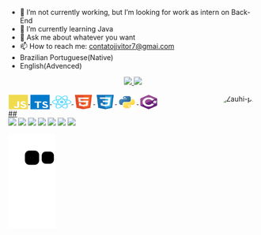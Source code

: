 

- 🔭 I’m not currently working, but I’m looking for work as intern on Back-End
- 🌱 I’m currently learning Java
- 💬 Ask me about whatever you want 
- 📫 How to reach me: contatojjvitor7@gmai.com
- Brazilian Portuguese(Native)
- English(Advenced)

<div align="center">
  <a href="https://github.com/Zauhi">
  <img height="180em" src="https://github-readme-stats.vercel.app/api?username=zauhi&show_icons=true&theme=github_dark&include_all_commits=true&count_private=true"/>
  <img height="180em" src="https://github-readme-stats.vercel.app/api/top-langs/?username=zauhi&layout=compact&langs_count=7&theme=github_dark"/>
</div>

<div style="display: inline_block"><br>
  <img align="center" alt="Zauhi-Js" height="30" width="40" src="https://raw.githubusercontent.com/devicons/devicon/master/icons/javascript/javascript-plain.svg">
  <img align="center" alt="Zauhi-Ts" height="30" width="40" src="https://raw.githubusercontent.com/devicons/devicon/master/icons/typescript/typescript-plain.svg">
  <img align="center" alt="Zauhi-React" height="30" width="40" src="https://raw.githubusercontent.com/devicons/devicon/master/icons/react/react-original.svg">
  <img align="center" alt="Zauhi-HTML" height="30" width="40" src="https://raw.githubusercontent.com/devicons/devicon/master/icons/html5/html5-original.svg">
  <img align="center" alt="Zauhi-CSS" height="30" width="40" src="https://raw.githubusercontent.com/devicons/devicon/master/icons/css3/css3-original.svg">
  <img align="center" alt="Zauhi-Python" height="30" width="40" src="https://raw.githubusercontent.com/devicons/devicon/master/icons/python/python-original.svg">
  <img align="center" alt="Zauhi-Csharp" height="30" width="40" src="https://raw.githubusercontent.com/devicons/devicon/master/icons/csharp/csharp-original.svg">
  <img align="right" alt="Zauhi-pic" height="150" style="border-radius:50px;" 
  src="https://media.discordapp.net/attachments/632618093155188759/942396992930332702/Kaneki_chibi.png?width=460&height=462">
<div>
  ##

<div> 
  <a href="https://www.youtube.com/channel/UCM8gmNnqMNx5w0Ovp6jeueg" target="_blank"><img src="https://img.shields.io/badge/YouTube-FF0000?style=for-the-badge&logo=youtube&logoColor=white" target="_blank"></a>
  <a href="https://www.instagram.com/izauhi/" target="_blank"><img src="https://img.shields.io/badge/-Instagram-%23E4405F?style=for-the-badge&logo=instagram&logoColor=white" target="_blank"></a>
 	<a href="https://www.twitch.tv/zauhigrace" target="_blank"><img src="https://img.shields.io/badge/Twitch-9146FF?style=for-the-badge&logo=twitch&logoColor=white" target="_blank"></a>
  <a href = "mailto:contatojjvitor7@gmail.com"><img src="https://img.shields.io/badge/-Gmail-%23333?style=for-the-badge&logo=gmail&logoColor=white" target="_blank"></a>
  <a href="https://www.linkedin.com/in/zauhi" target="_blank"><img src="https://img.shields.io/badge/-LinkedIn-%230077B5?style=for-the-badge&logo=linkedin&logoColor=white" target="_blank"></a>
<a href="https://t.me/Zauhi" target="blank"> <img src="https://img.shields.io/badge/Telegram-2CA5E0?style=for-the-badge&logo=telegram&logoColor=white" target="_blank"></a>
  <a href="https://steamcommunity.com/profiles/76561198289258159/" target="blank"> <img src="https://img.shields.io/badge/Steam-000000?style=for-the-badge&logo=steam&logoColor=white" target= "blank"></a>

![Snake animation](https://github.com/zauhi/zauhi/blob/output/github-contribution-grid-snake.svg)


 

